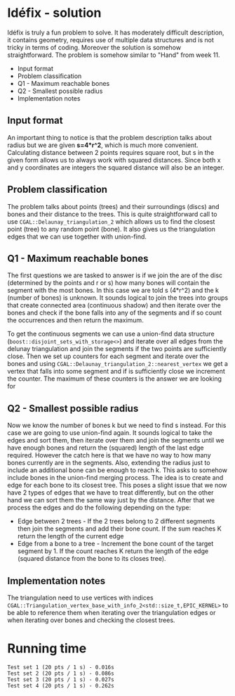 # Idéfix - solution
Idéfix is truly a fun problem to solve. It has moderately difficult description, it contains geometry, requires use of multiple data structures and is not tricky in terms of coding. Moreover the solution is somehow straightforward. The problem is somehow similar to "Hand" from week 11.
- Input format
- Problem classification
- Q1 - Maximum reachable bones
- Q2 - Smallest possible radius
- Implementation notes

## Input format
An important thing to notice is that the problem description talks about radius but we are given **s=4\*r^2**, which is much more convenient. Calculating distance between 2 points requires square root, but s in the given form allows us to always work with squared distances. Since both x and y coordinates are integers the squared distance will also be an integer.

## Problem classification
The problem talks about points (trees) and their surroundings (discs) and bones and their distance to the trees. This is quite straightforward call to use `CGAL::Delaunay_triangulation_2` which allows us to find the closest point (tree) to any random point (bone). It also gives us the triangulation edges that we can use together with union-find.

## Q1 - Maximum reachable bones
The first questions we are tasked to answer is if we join the are of the disc (determined by the points and r or s) how many bones will contain the segment with the most bones. In this case we are told s (4\*r^2) and the k (number of bones) is unknown. It sounds logical to join the trees into groups that create connected area (continuous shadow) and then iterate over the bones and check if the bone falls into any of the segments and if so count the occurrences and then return the maximum.

To get the continuous segments we can use a union-find data structure (`boost::disjoint_sets_with_storage<>`) and iterate over all edges from the delunay triangulation and join the segments if the two points are sufficiently close. Then we set up counters for each segment and iterate over the bones and using `CGAL::Delaunay_triangulation_2::nearest_vertex` we get a vertex that falls into some segment and if is sufficiently close we increment the counter. The maximum of these counters is the answer we are looking for

## Q2 - Smallest possible radius
Now we know the number of bones k but we need to find s instead. For this case we are going to use union-find again. It sounds logical to take the edges and sort them, then iterate over them and join the segments until we have enough bones and return the (squared) length of the last edge required. However the catch here is that we have no way to how many bones currently are in the segments. Also, extending the radius just to include an additional bone can be enough to reach k. This asks to somehow include bones in the union-find merging process. The idea is to create and edge for each bone to its closest tree. This poses a slight issue that we now have 2 types of edges that we have to treat differently, but on the other hand we can sort them the same way just by the distance. After that we process the edges and do the following depending on the type:
- Edge between 2 trees - If the 2 trees belong to 2 different segments then join the segments and add their bone count. If the sum reaches K return the length of the current edge
- Edge from a bone to a tree - Increment the bone count of the target segment by 1. If the count reaches K return the length of the edge (squared distance from the bone to its closes tree).

## Implementation notes
The triangulation need to use vertices with indices  `CGAL::Triangulation_vertex_base_with_info_2<std::size_t,EPIC_KERNEL>` to be able to reference them when iterating over the triangulation edges or when iterating over bones and checking the closest trees.

# Running time
    Test set 1 (20 pts / 1 s) - 0.016s
    Test set 2 (20 pts / 1 s) - 0.086s
    Test set 3 (20 pts / 1 s) - 0.027s
    Test set 4 (20 pts / 1 s) - 0.262s
